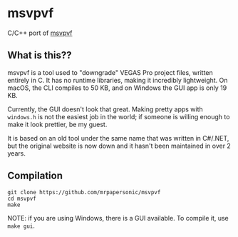 # msvpvf
C/C++ port of [msvpvf](https://archive.org/details/msvpvf-1.3-movie-studio-vegas-pro-version-faker-msvpvf-updated-to-1.31-focus-on-vegas)

## What is this??
msvpvf is a tool used to "downgrade" VEGAS Pro project files, written entirely in C. It has no runtime libraries, making it incredibly lightweight. On macOS, the CLI compiles to 50 KB, and on Windows the GUI app is only 19 KB.

Currently, the GUI doesn't look that great. Making pretty apps with `windows.h` is not the easiest job in the world; if someone is willing enough to make it look prettier, be my guest.

It is based on an old tool under the same name that was written in C#/.NET, but the original website is now down and it hasn't been maintained in over 2 years.

## Compilation
```
git clone https://github.com/mrpapersonic/msvpvf
cd msvpvf
make
```

NOTE: if you are using Windows, there is a GUI available. To compile it, use `make gui`.
